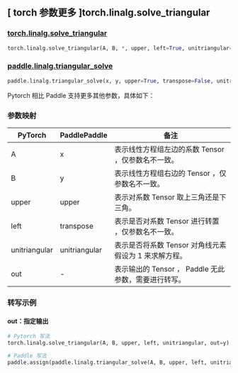 ## [ torch 参数更多 ]torch.linalg.solve_triangular

### [torch.linalg.solve_triangular](https://pytorch.org/docs/1.13/generated/torch.linalg.solve_triangular.html?highlight=torch+linalg+solve_triangular#torch.linalg.solve_triangular)

```python
torch.linalg.solve_triangular(A, B, *, upper, left=True, unitriangular=False, out=None)
```

### [paddle.linalg.triangular_solve](https://www.paddlepaddle.org.cn/documentation/docs/zh/api/paddle/linalg/triangular_solve_cn.html)

```python
paddle.linalg.triangular_solve(x, y, upper=True, transpose=False, unitriangular=False, name=None)
```

Pytorch 相比 Paddle 支持更多其他参数，具体如下：

### 参数映射

| PyTorch                             | PaddlePaddle | 备注                                                                    |
| ----------------------------------- | ------------ | ----------------------------------------------------------------------- |
| A     | x           | 表示线性方程组左边的系数 Tensor ，仅参数名不一致。                         |
| B     | y           | 表示线性方程组右边的 Tensor ，仅参数名不一致。                         |
| upper       | upper        | 表示对系数 Tensor 取上三角还是下三角。                           |
| left     | transpose           | 表示是否对系数 Tensor 进行转置 ，仅参数名不一致。                         |
| unitriangular     | unitriangular           | 表示是否将系数 Tensor 对角线元素假设为 1 来求解方程。                         |
| out           | -      | 表示输出的 Tensor ， Paddle 无此参数，需要进行转写。         |

###  转写示例
#### out：指定输出
```python
# Pytorch 写法
torch.linalg.solve_triangular(A, B, upper, left, unitriangular, out=y)

# Paddle 写法
paddle.assign(paddle.linalg.triangular_solve(A, B, upper, left, unitriangular) , y)
```
